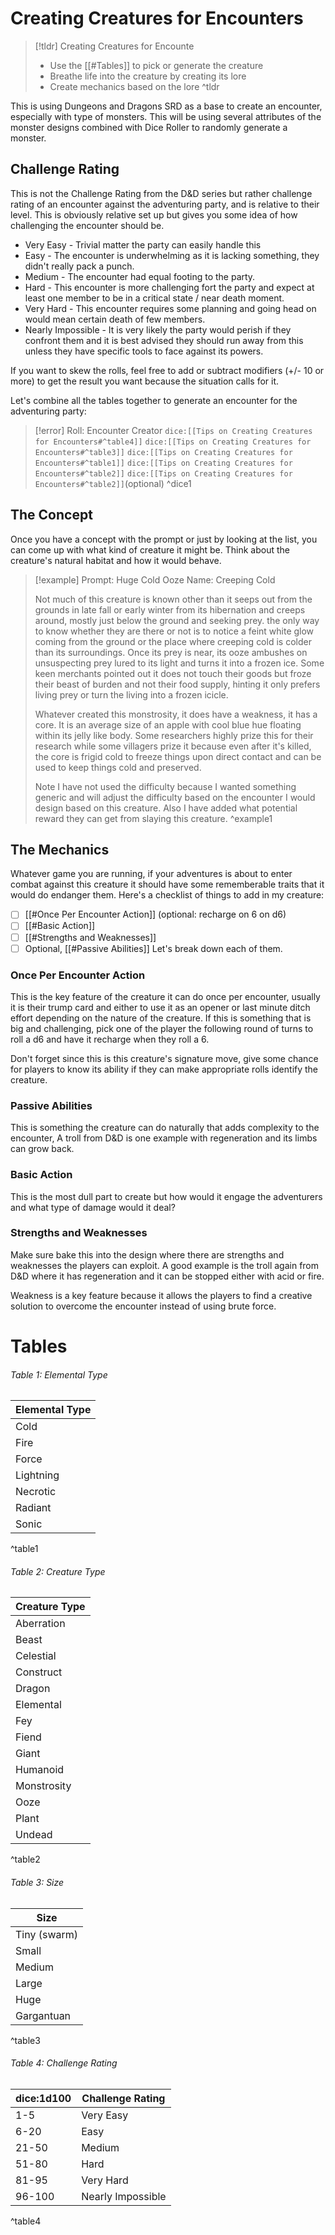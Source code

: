 # Creating Creatures for Encounters

> [!tldr] Creating Creatures for Encounte
> - Use the [[#Tables]] to pick or generate the creature
> - Breathe life into the creature by creating its lore
> - Create mechanics based on the lore
^tldr

This is using Dungeons and Dragons SRD as a base to create an encounter, especially with type of monsters. This will be using several attributes of the monster designs combined with Dice Roller to randomly generate a monster. 

## Challenge Rating
This is not the Challenge Rating from the D&D series but rather challenge rating of an encounter against the adventuring party, and is relative to their level. This is obviously relative set up but gives you some idea of how challenging the encounter should be. 

- Very Easy - Trivial matter the party can easily handle this
- Easy - The encounter is underwhelming as it is lacking something, they didn't really pack a punch.
- Medium - The encounter had equal footing to the party.
- Hard - This encounter is more challenging fort the party and expect at least one member to be in a critical state / near death moment.
- Very Hard - This encounter requires some planning and going head on would mean certain death of few members.
- Nearly Impossible - It is very likely the party would perish if they confront them and it is best advised they should run away from this unless they have specific tools to face against its powers.

If you want to skew the rolls, feel free to add or subtract modifiers (+/- 10 or more) to get the result you want because the situation calls for it.

Let's combine all the tables together to generate an encounter for the adventuring party:

> [!error] Roll: Encounter Creator
> `dice:[[Tips on Creating Creatures for Encounters#^table4]]` `dice:[[Tips on Creating Creatures for Encounters#^table3]]` `dice:[[Tips on Creating Creatures for Encounters#^table1]]` `dice:[[Tips on Creating Creatures for Encounters#^table2]]` `dice:[[Tips on Creating Creatures for Encounters#^table2]]`(optional) 
^dice1

## The Concept
Once you have a concept with the prompt or just by looking at the list, you can come up with what kind of creature it might be. Think about the creature's natural habitat and how it would behave. 

> [!example] Prompt: Huge Cold Ooze
> Name: Creeping Cold
> 
> Not much of this creature is known other than it seeps out from the grounds in late fall or early winter from its hibernation and creeps around, mostly just below the ground and seeking prey. the only way to know whether they are there or not is to notice a feint white glow coming from the ground or the place where creeping cold is colder than its surroundings. Once its prey is near, its ooze ambushes on unsuspecting prey lured to its light and turns it into a frozen ice. Some keen merchants pointed out it does not touch their goods but froze their beast of burden and not their food supply, hinting it only prefers living prey or turn the living into a frozen icicle. 
> 
> Whatever created this monstrosity, it does have a weakness, it has a core. It is an average size of an apple with cool blue hue floating within its jelly like body. Some researchers highly prize this for their research while some villagers prize it because even after it's killed, the core is frigid cold to freeze things upon direct contact and can be used to keep things cold and preserved.
> 
> Note I have not used the difficulty because I wanted something generic and will adjust the difficulty based on the encounter I would design based on this creature. Also I have added what potential reward they can get from slaying this creature.
^example1
## The Mechanics
Whatever game you are running, if your adventures is about to enter combat against this creature it should have some rememberable traits that it would do endanger them. Here's a checklist of things to add in my creature:
- [ ] [[#Once Per Encounter Action]] (optional: recharge on 6 on d6)
- [ ] [[#Basic Action]]
- [ ] [[#Strengths and Weaknesses]]
- [ ] Optional, [[#Passive Abilities]]
Let's break down each of them.
### Once Per Encounter Action
This is the key feature of the creature it can do once per encounter, usually it is their trump card and either to use it as an opener or last minute ditch effort depending on the nature of the creature. If this is something that is big and challenging, pick one of the player the following round of turns to roll a d6 and have it recharge when they roll a 6.

Don't forget since this is this creature's signature move, give some chance for players to know its ability if they can make appropriate rolls identify the creature. 
### Passive Abilities
This is something the creature can do naturally that adds complexity to the encounter, A troll from D&D is one example with regeneration and its limbs can grow back. 
### Basic Action
This is the most dull part to create but how would it engage the adventurers and what type of damage would it deal? 
### Strengths and Weaknesses
Make sure bake this into the design where there are strengths and weaknesses the players can exploit. A good example is the troll again from D&D where it has regeneration and it can be stopped either with acid or fire. 

Weakness is a key feature because it allows the players to find a creative solution to overcome the encounter instead of using brute force. 

# Tables

###### Table 1: Elemental Type

| Elemental Type |
| -------------- |
| Cold           |
| Fire           |
| Force          |
| Lightning      |
| Necrotic       |
| Radiant        |
| Sonic          |
^table1

###### Table 2: Creature Type

| Creature Type |
| ------------- |
| Aberration    |
| Beast         |
| Celestial     |
| Construct     |
| Dragon        |
| Elemental     |
| Fey           |
| Fiend         |
| Giant         |
| Humanoid      |
| Monstrosity   |
| Ooze          |
| Plant         |
| Undead        |
^table2

###### Table 3: Size

| Size       |
| ---------- |
| Tiny (swarm)       |
| Small      |
| Medium     |
| Large      |
| Huge       |
| Gargantuan |
^table3

###### Table 4: Challenge Rating
| dice:1d100 | Challenge Rating  |
| -------- | ----------------- |
| 1-5      | Very Easy         |
| 6-20     | Easy              |
| 21-50    | Medium            |
| 51-80    | Hard              |
| 81-95    | Very Hard         |
| 96-100   | Nearly Impossible |
^table4
